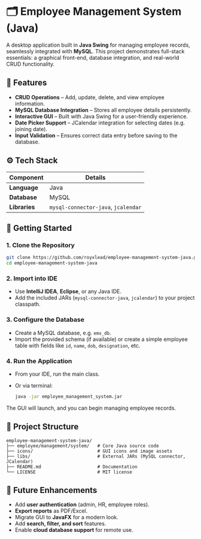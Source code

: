 # 🗂️ Employee Management System (Java)

A desktop application built in **Java Swing** for managing employee records, seamlessly integrated with **MySQL**. This project demonstrates full-stack essentials: a graphical front-end, database integration, and real-world CRUD functionality.

## 📌 Features

* **CRUD Operations** – Add, update, delete, and view employee information.
* **MySQL Database Integration** – Stores all employee details persistently.
* **Interactive GUI** – Built with Java Swing for a user-friendly experience.
* **Date Picker Support** – JCalendar integration for selecting dates (e.g. joining date).
* **Input Validation** – Ensures correct data entry before saving to the database.

## ⚙️ Tech Stack

| Component     | Details                             |
| ------------- | ----------------------------------- |
| **Language**  | Java                                |
| **Database**  | MySQL                               |
| **Libraries** | `mysql-connector-java`, `jcalendar` |

## 🚀 Getting Started

### 1. Clone the Repository

```bash
git clone https://github.com/royxlead/employee-management-system-java.git
cd employee-management-system-java
```

### 2. Import into IDE

* Use **IntelliJ IDEA**, **Eclipse**, or any Java IDE.
* Add the included JARs (`mysql-connector-java`, `jcalendar`) to your project classpath.

### 3. Configure the Database

* Create a MySQL database, e.g. `ems_db`.
* Import the provided schema (if available) or create a simple employee table with fields like `id`, `name`, `dob`, `designation`, etc.

### 4. Run the Application

* From your IDE, run the main class.
* Or via terminal:

  ```bash
  java -jar employee_management_system.jar
  ```

The GUI will launch, and you can begin managing employee records.

## 📂 Project Structure

```
employee-management-system-java/
├── employee/management/system/   # Core Java source code
├── icons/                        # GUI icons and image assets
├── libs/                         # External JARs (MySQL connector, JCalendar)
├── README.md                     # Documentation
└── LICENSE                       # MIT license
```

## 🔮 Future Enhancements

* Add **user authentication** (admin, HR, employee roles).
* **Export reports** as PDF/Excel.
* Migrate GUI to **JavaFX** for a modern look.
* Add **search, filter, and sort** features.
* Enable **cloud database support** for remote use.
